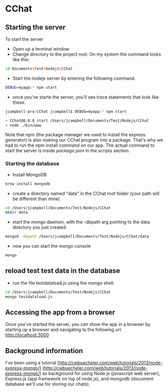 # CChat

## Starting the server

To start the server

* Open up a terminal window
* Change directory to the project root.  On my system the command looks like this:
```bash
cd Documents\Test\Nodejs\CChat
```

* Start the nodejs server by entering the following command.  

```bash
DEBUG=myapp:* npm start
```
* once you've starte the server, you'll see trace statements that look like these.

```bash
jcampbell-pro:CChat jcampbell$ DEBUG=myapp:* npm start

> CChat@0.0.0 start /Users/jcampbell/Documents/Test/Nodejs/CChat
> node ./bin/www

```

Note that npm (the package manager we used to install the express generator) is also making our CChat program into a package.  That's why we had to run the npm install command on our app.  The actual command to start the server is inside *package.json* in the scripts section.

### Starting the database 

* Install MongoDB
```bash
brew install mongodb
```

* create a directory named "data" in the CChat root folder (your path will be different than mine).
```bash
cd /Users/jcampbell/Documents/Test/Nodejs/CChat
mkdir data

```

* start the mongo daemon, with the -dbpath arg pointing to the data directory you just created.
```bash
mongod -dbpath /Users/jcampbell/Documents/Test/Nodejs/CChat/data
```

* now you can start the mongo console
```bash
mongo
```

## reload test test data in the database

* run the file testdataload.js using the mongo shell.  
```bash
cd /Users/jcampbell/Documents/Test/Nodejs/CChat
mongo testdataload.js
```

## Accessing the app from a browser
Once you've started the server, you can show the app in a browser by starting up a browser and navigating to the following url:  [http://localhost:3000](http://localhost:3000)

## Background information

I've been using a tutorial [http://cwbuecheler.com/web/tutorials/2013/node-express-mongo/] (http://cwbuecheler.com/web/tutorials/2013/node-express-mongo/) as background for using Node.js (javascript web server), Express.js (app framework on top of node.js), and mongodb (document database we'll use for storing our chats).

